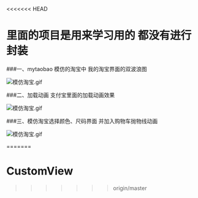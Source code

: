 <<<<<<< HEAD
# 里面的项目是用来学习用的  都没有进行封装

###一、mytaobao  模仿的淘宝中  我的淘宝界面的双波浪图 

![模仿淘宝.gif](/Users/hezhijingwei/Documents/Github/CustomView/mytaobao/模仿淘宝.gif)

###二、加载动画 支付宝里面的加载动画效果

![模仿淘宝.gif](/Users/hezhijingwei/Documents/Github/CustomView/加载动画/模仿淘宝.gif)

###三、模仿淘宝选择颜色、尺码界面  并加入购物车抛物线动画

![模仿淘宝.gif](/Users/hezhijingwei/Documents/Github/CustomView/模仿淘宝选择购物车/模仿淘宝.gif)

=======
# CustomView
>>>>>>> origin/master
